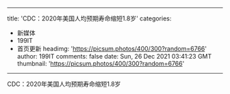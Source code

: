 
---
title: 'CDC：2020年美国人均预期寿命缩短1.8岁'
categories: 
 - 新媒体
 - 199IT
 - 首页更新
headimg: 'https://picsum.photos/400/300?random=6766'
author: 199IT
comments: false
date: Sun, 26 Dec 2021 03:41:23 GMT
thumbnail: 'https://picsum.photos/400/300?random=6766'
---

<div>   
CDC：2020年美国人均预期寿命缩短1.8岁  
</div>
            